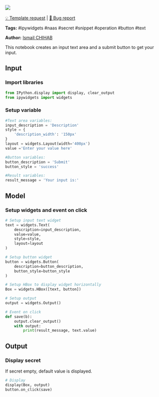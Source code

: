<a href="https://app.naas.ai/user-redirect/naas/downloader?url=https://raw.githubusercontent.com/jupyter-naas/awesome-notebooks/master/IPyWidgets/IPyWidgets_Create_input_text_and_submit_button.ipynb" target="_parent"><img src="https://naasai-public.s3.eu-west-3.amazonaws.com/open_in_naas.svg"/></a><br><br><a href="https://github.com/jupyter-naas/awesome-notebooks/issues/new?assignees=&labels=&template=template-request.md&title=Tool+-+Action+of+the+notebook+">💡 Template request</a> | <a href="https://github.com/jupyter-naas/awesome-notebooks/issues/new?assignees=&labels=&template=bug_report.md&title=IPyWidgets+-+Create+input+text+and+submit+button:+Error+short+description">🚨 Bug report</a>

**Tags:** #ipywidgets #naas #secret #snippet #operation #button #text

**Author:** [Ismail CHIHAB](https://www.linkedin.com/in/ismail-chihab-4b0a04202/)

This notebook creates an input text area and a submit button to get your input.

## Input

### Import libraries


```python
from IPython.display import display, clear_output
from ipywidgets import widgets
```

### Setup variable


```python
#Text area variables:
input_description = 'Description' 
style = {
    'description_width': '150px'
}
layout = widgets.Layout(width='400px')
value ='Enter your value here'

#Button variables:
button_description = 'Submit'
button_style = 'success'

#Result variables:
result_message = 'Your input is:'
```

## Model

### Setup widgets and event on click


```python
# Setup input text widget
text = widgets.Text(
    description=input_description,
    value=value,
    style=style,
    layout=layout
)

# Setup button widget
button = widgets.Button(
    description=button_description,
    button_style=button_style
)

# Setup HBox to display widget horizontally
Box = widgets.HBox([text, button])

# Setup output
output = widgets.Output()

# Event on click
def save(b):
    output.clear_output()
    with output:
        print(result_message, text.value)
```

## Output

### Display secret
If secret empty, default value is displayed.


```python
# Display
display(Box, output)
button.on_click(save)
```
